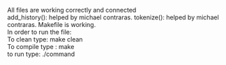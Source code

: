 All files are working correctly and connected <br/>
add_history(): helped by michael contraras. 
tokenize(): helped by michael contraras.
Makefile is working. <br/>
In order to run the file: <br/>
To clean type: make clean <br/>
To compile type : make <br/>
to run type: ./command <br/>

